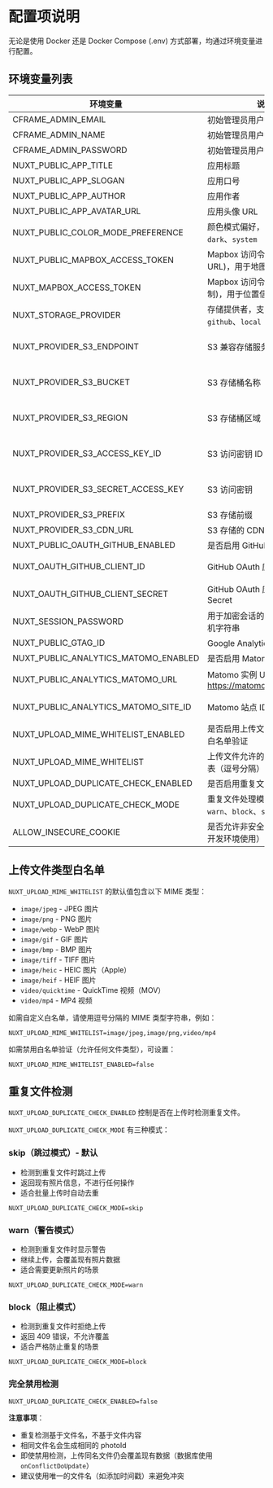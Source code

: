 # 配置项说明

无论是使用 Docker 还是 Docker Compose (.env) 方式部署，均通过环境变量进行配置。

## 环境变量列表

| 环境变量                             | 说明                                                 | 默认值                  | 必需                                      |
| ------------------------------------ | ---------------------------------------------------- | ----------------------- | ----------------------------------------- |
| CFRAME_ADMIN_EMAIL                   | 初始管理员用户的邮箱                                 | `admin@chronoframe.com` | 是                                        |
| CFRAME_ADMIN_NAME                    | 初始管理员用户的用户名                               | `Chronoframe`           | 否                                        |
| CFRAME_ADMIN_PASSWORD                | 初始管理员用户的密码                                 | `CF1234@!`              | 否                                        |
| NUXT_PUBLIC_APP_TITLE                | 应用标题                                             | `ChronoFrame`           | 否                                        |
| NUXT_PUBLIC_APP_SLOGAN               | 应用口号                                             | 无                      | 否                                        |
| NUXT_PUBLIC_APP_AUTHOR               | 应用作者                                             | 无                      | 否                                        |
| NUXT_PUBLIC_APP_AVATAR_URL           | 应用头像 URL                                         | 无                      | 否                                        |
| NUXT_PUBLIC_COLOR_MODE_PREFERENCE    | 颜色模式偏好，可选 `light`、`dark`、`system`         | system                  | 否                                        |
| NUXT_PUBLIC_MAPBOX_ACCESS_TOKEN      | Mapbox 访问令牌(可限制 URL)，用于地图服务            | 无                      | 是                                        |
| NUXT_MAPBOX_ACCESS_TOKEN             | Mapbox 访问令牌(无 URL 限制)，用于位置信息服务       | 无                      | 否                                        |
| NUXT_STORAGE_PROVIDER                | 存储提供者，支持 `s3`、`github`、`local`             | `s3`                    | 是                                        |
| NUXT_PROVIDER_S3_ENDPOINT            | S3 兼容存储服务的 Endpoint                           | 无                      | 当 `NUXT_STORAGE_PROVIDER` 为 `s3` 时必需 |
| NUXT_PROVIDER_S3_BUCKET              | S3 存储桶名称                                        | `chronoframe`           | 当 `NUXT_STORAGE_PROVIDER` 为 `s3` 时必需 |
| NUXT_PROVIDER_S3_REGION              | S3 存储桶区域                                        | `auto`                  | 当 `NUXT_STORAGE_PROVIDER` 为 `s3` 时必需 |
| NUXT_PROVIDER_S3_ACCESS_KEY_ID       | S3 访问密钥 ID                                       | 无                      | 当 `NUXT_STORAGE_PROVIDER` 为 `s3` 时必需 |
| NUXT_PROVIDER_S3_SECRET_ACCESS_KEY   | S3 访问密钥                                          | 无                      | 当 `NUXT_STORAGE_PROVIDER` 为 `s3` 时必需 |
| NUXT_PROVIDER_S3_PREFIX              | S3 存储前缀                                          | `photos/`               | 否                                        |
| NUXT_PROVIDER_S3_CDN_URL             | S3 存储的 CDN 地址                                   | 无                      | 否                                        |
| NUXT_PUBLIC_OAUTH_GITHUB_ENABLED     | 是否启用 GitHub OAuth 登录                           | `false`                 | 否                                        |
| NUXT_OAUTH_GITHUB_CLIENT_ID          | GitHub OAuth 应用的 Client ID                        | 无                      | 否(可选,用于 GitHub 登录)                 |
| NUXT_OAUTH_GITHUB_CLIENT_SECRET      | GitHub OAuth 应用的 Client Secret                    | 无                      | 否(可选,用于 GitHub 登录)                 |
| NUXT_SESSION_PASSWORD                | 用于加密会话的密码，32 位随机字符串                  | 无                      | 是                                        |
| NUXT_PUBLIC_GTAG_ID                  | Google Analytics 追踪 ID                             | 无                      | 否                                        |
| NUXT_PUBLIC_ANALYTICS_MATOMO_ENABLED | 是否启用 Matomo 分析追踪                             | `false`                 | 否                                        |
| NUXT_PUBLIC_ANALYTICS_MATOMO_URL     | Matomo 实例 URL 地址(如: https://matomo.example.com) | 无                      | 否(启用 Matomo 时必需)                    |
| NUXT_PUBLIC_ANALYTICS_MATOMO_SITE_ID | Matomo 站点 ID                                       | 无                      | 否(启用 Matomo 时必需)                    |
| NUXT_UPLOAD_MIME_WHITELIST_ENABLED   | 是否启用上传文件 MIME 类型白名单验证                 | `true`                  | 否                                        |
| NUXT_UPLOAD_MIME_WHITELIST           | 上传文件允许的 MIME 类型列表（逗号分隔）             | 见下方说明              | 否                                        |
| NUXT_UPLOAD_DUPLICATE_CHECK_ENABLED  | 是否启用重复文件检测                                 | `true`                  | 否                                        |
| NUXT_UPLOAD_DUPLICATE_CHECK_MODE     | 重复文件处理模式，可选 `warn`、`block`、`skip`       | `skip`                  | 否                                        |
| ALLOW_INSECURE_COOKIE                | 是否允许非安全 Cookie（仅在开发环境使用）            | `false`                 | 否                                        |

## 上传文件类型白名单

`NUXT_UPLOAD_MIME_WHITELIST` 的默认值包含以下 MIME 类型：

- `image/jpeg` - JPEG 图片
- `image/png` - PNG 图片
- `image/webp` - WebP 图片
- `image/gif` - GIF 图片
- `image/bmp` - BMP 图片
- `image/tiff` - TIFF 图片
- `image/heic` - HEIC 图片（Apple）
- `image/heif` - HEIF 图片
- `video/quicktime` - QuickTime 视频（MOV）
- `video/mp4` - MP4 视频

如需自定义白名单，请使用逗号分隔的 MIME 类型字符串，例如：

```
NUXT_UPLOAD_MIME_WHITELIST=image/jpeg,image/png,video/mp4
```

如需禁用白名单验证（允许任何文件类型），可设置：

```
NUXT_UPLOAD_MIME_WHITELIST_ENABLED=false
```

## 重复文件检测

`NUXT_UPLOAD_DUPLICATE_CHECK_ENABLED` 控制是否在上传时检测重复文件。

`NUXT_UPLOAD_DUPLICATE_CHECK_MODE` 有三种模式：

### skip（跳过模式）- 默认

- 检测到重复文件时跳过上传
- 返回现有照片信息，不进行任何操作
- 适合批量上传时自动去重

```
NUXT_UPLOAD_DUPLICATE_CHECK_MODE=skip
```

### warn（警告模式）

- 检测到重复文件时显示警告
- 继续上传，会覆盖现有照片数据
- 适合需要更新照片的场景

```
NUXT_UPLOAD_DUPLICATE_CHECK_MODE=warn
```

### block（阻止模式）

- 检测到重复文件时拒绝上传
- 返回 409 错误，不允许覆盖
- 适合严格防止重复的场景

```
NUXT_UPLOAD_DUPLICATE_CHECK_MODE=block
```

### 完全禁用检测

```
NUXT_UPLOAD_DUPLICATE_CHECK_ENABLED=false
```

**注意事项**：

- 重复检测基于文件名，不基于文件内容
- 相同文件名会生成相同的 photoId
- 即使禁用检测，上传同名文件仍会覆盖现有数据（数据库使用 `onConflictDoUpdate`）
- 建议使用唯一的文件名（如添加时间戳）来避免冲突
